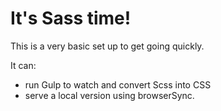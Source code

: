 # It's Sass time!
This is a very basic set up to get going quickly.

It can:
- run Gulp to watch and convert Scss into CSS
- serve a local version using browserSync.

